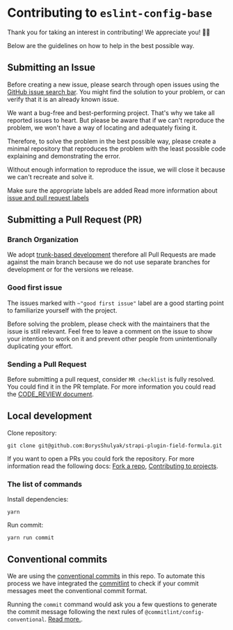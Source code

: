 # Contributing to `eslint-config-base`
Thank you for taking an interest in contributing! We appreciate you! 🫶🏽

Below are the guidelines on how to help in the best possible way.

## Submitting an Issue
Before creating a new issue, please search through open issues using the 
[GitHub issue search bar](https://docs.github.com/en/issues/tracking-your-work-with-issues/filtering-and-searching-issues-and-pull-requests). 
You might find the solution to your problem, or can verify that it is an already known issue.

We want a bug-free and best-performing project. That's why we take all reported issues to heart. But please be aware 
that if we can't reproduce the problem, we won't have a way of locating and adequately fixing it.

Therefore, to solve the problem in the best possible way, please create a minimal repository that reproduces the 
problem with the least possible code explaining and demonstrating the error.

Without enough information to reproduce the issue, we will close it because we can't recreate and solve it.

Make sure the appropriate labels are added Read more information about 
[issue and pull request labels](https://github.com/BorysShulyak/eslint-config-base/blob/main/documentation/LABELS.md)

## Submitting a Pull Request (PR)
### Branch Organization
We adopt [trunk-based development](https://trunkbaseddevelopment.com/) therefore all Pull Requests are made against the 
main branch because we do not use separate branches for development or for the versions we release.

### Good first issue
The issues marked with `~"good first issue"` label are a good starting point to familiarize yourself with the project.

Before solving the problem, please check with the maintainers that the issue is still relevant. Feel free to leave a 
comment on the issue to show your intention to work on it and prevent other people from unintentionally duplicating 
your effort.

### Sending a Pull Request
Before submitting a pull request, consider `MR checklist` is fully resolved. You could find it in the PR template. For
more information you could read the [CODE_REVIEW document](https://github.com/BorysShulyak/eslint-config-base/blob/main/documentation/CODE_REVIEW.md).

## Local development
Clone repository:
```shell
git clone git@github.com:BorysShulyak/strapi-plugin-field-formula.git
```

If you want to open a PRs you could fork the repository. For more information read the following docs: 
[Fork a repo](https://docs.github.com/en/get-started/quickstart/fork-a-repo), 
[Contributing to projects](https://docs.github.com/en/get-started/quickstart/contributing-to-projects).

### The list of commands
Install dependencies:
```shell
yarn
```

Run commit:
```shell
yarn run commit
```

## Conventional commits
We are using the [conventional commits](https://www.conventionalcommits.org/en/v1.0.0/) in this repo. To automate this
process we have integrated the [commitlint](https://github.com/conventional-changelog/commitlint) to check if your 
commit messages meet the conventional commit format.

Running the `commit` command would ask you a few questions to generate the commit message following the next rules of
`@commitlint/config-conventional`. [Read more.](https://github.com/conventional-changelog/commitlint/tree/master/@commitlint/config-conventional).
